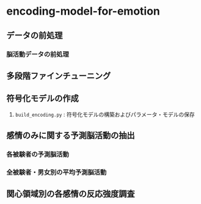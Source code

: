# encoding-model-for-emotion
## データの前処理
### 脳活動データの前処理
## 多段階ファインチューニング
## 符号化モデルの作成
1. `build_encoding.py` : 符号化モデルの構築およびパラメータ・モデルの保存
## 感情のみに関する予測脳活動の抽出
### 各被験者の予測脳活動

### 全被験者・男女別の平均予測脳活動

## 関心領域別の各感情の反応強度調査
